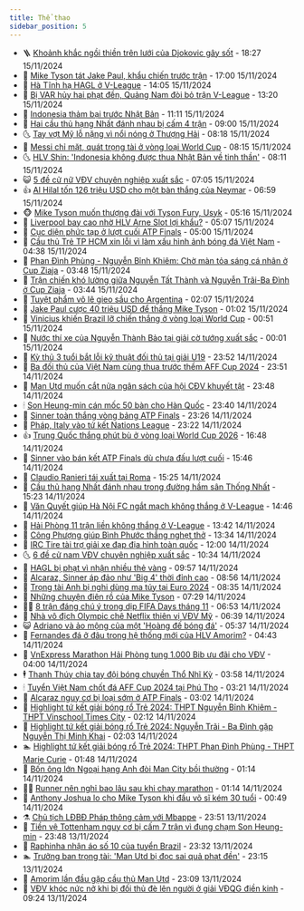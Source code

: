```yaml
---
title: Thể thao
sidebar_position: 5
---
```


<!-- vnexpress-the-thao:START -->
- 🪜 [Khoảnh khắc ngồi thiền trên lưới của Djokovic gây sốt](https://vnexpress.net/khoanh-khac-ngoi-thien-tren-luoi-cua-djokovic-gay-sot-4816619.html) - 18:27 15/11/2024
- 🦩 [Mike Tyson tát Jake Paul, khẩu chiến trước trận](https://vnexpress.net/mike-tyson-tat-jake-paul-khau-chien-truoc-tran-4816572.html) - 17:00 15/11/2024
- 🧰 [Hà Tĩnh hạ HAGL ở V-League](https://vnexpress.net/ha-tinh-ha-hagl-o-v-league-4816641.html) - 14:05 15/11/2024
- 🤗 [Bị VAR hủy hai phạt đền, Quảng Nam đòi bỏ trận V-League](https://vnexpress.net/bi-var-huy-hai-phat-den-quang-nam-doi-bo-tran-v-league-4816637.html) - 13:20 15/11/2024
- 🥳 [Indonesia thảm bại trước Nhật Bản](https://vnexpress.net/indonesia-tham-bai-truoc-nhat-ban-4816609-tong-thuat.html) - 11:11 15/11/2024
- 🦣 [Hai cầu thủ hạng Nhất đánh nhau bị cấm 4 trận](https://vnexpress.net/hai-cau-thu-hang-nhat-danh-nhau-bi-cam-4-tran-4816523.html) - 09:00 15/11/2024
- 🌜 [Tay vợt Mỹ lỗ nặng vì nổi nóng ở Thượng Hải](https://vnexpress.net/tay-vot-my-lo-nang-vi-noi-nong-o-thuong-hai-4816503.html) - 08:18 15/11/2024
- 🫶 [Messi chỉ mặt, quát trọng tài ở vòng loại World Cup](https://vnexpress.net/messi-chi-mat-quat-trong-tai-o-vong-loai-world-cup-4816471.html) - 08:15 15/11/2024
- 🌜 [HLV Shin: &#39;Indonesia không được thua Nhật Bản về tinh thần&#39;](https://vnexpress.net/hlv-shin-indonesia-khong-duoc-thua-nhat-ban-ve-tinh-than-4816490.html) - 08:11 15/11/2024
- 😺 [5 đề cử nữ VĐV chuyên nghiệp xuất sắc](https://vnexpress.net/5-de-cu-nu-vdv-chuyen-nghiep-xuat-sac-4816150.html) - 07:05 15/11/2024
- 👍 [Al Hilal tốn 126 triệu USD cho một bàn thắng của Neymar](https://vnexpress.net/al-hilal-ton-126-trieu-usd-cho-mot-ban-thang-cua-neymar-4816069.html) - 06:59 15/11/2024
- 🐵 [Mike Tyson muốn thượng đài với Tyson Fury, Usyk](https://vnexpress.net/mike-tyson-muon-thuong-dai-voi-tyson-fury-usyk-4816258.html) - 05:16 15/11/2024
- 💫 [Liverpool bay cao nhờ HLV Arne Slot lợi khẩu?](https://vnexpress.net/liverpool-bay-cao-nho-hlv-arne-slot-loi-khau-4816012.html) - 05:07 15/11/2024
- 🦆 [Cục diện phức tạp ở lượt cuối ATP Finals](https://vnexpress.net/cuc-dien-phuc-tap-o-luot-cuoi-atp-finals-4816259.html) - 05:00 15/11/2024
- 🙉 [Cầu thủ Trẻ TP HCM xin lỗi vì làm xấu hình ảnh bóng đá Việt Nam](https://vnexpress.net/cau-thu-tre-tp-hcm-xin-loi-vi-lam-xau-hinh-anh-bong-da-viet-nam-4816302.html) - 04:38 15/11/2024
- 📝 [Phan Đình Phùng - Nguyễn Bỉnh Khiêm: Chờ màn tỏa sáng cá nhân ở Cup Ziaja](https://vnexpress.net/phan-dinh-phung-nguyen-binh-khiem-cho-man-toa-sang-ca-nhan-o-cup-ziaja-4816211.html) - 03:48 15/11/2024
- 💯 [Trận chiến khó lường giữa Nguyễn Tất Thành và Nguyễn Trãi-Ba Đình ở Cup Ziaja](https://vnexpress.net/tran-chien-kho-luong-giua-nguyen-tat-thanh-va-nguyen-trai-ba-dinh-o-cup-ziaja-4816210.html) - 03:44 15/11/2024
- 🌈 [Tuyệt phẩm vô lê gieo sầu cho Argentina](https://vnexpress.net/tuyet-pham-vo-le-gieo-sau-cho-argentina-4816249.html) - 02:07 15/11/2024
- 🦩 [Jake Paul cược 40 triệu USD để thắng Mike Tyson](https://vnexpress.net/jake-paul-cuoc-40-trieu-usd-de-thang-mike-tyson-4816233.html) - 01:02 15/11/2024
- 🐲 [Vinicius khiến Brazil lỡ chiến thắng ở vòng loại World Cup](https://vnexpress.net/vinicius-khien-brazil-lo-chien-thang-o-vong-loai-world-cup-4816222.html) - 00:51 15/11/2024
- 🌁 [Nước thí xe của Nguyễn Thành Bảo tại giải cờ tướng xuất sắc](https://vnexpress.net/nuoc-thi-xe-cua-nguyen-thanh-bao-tai-giai-co-tuong-xuat-sac-4816219.html) - 00:01 15/11/2024
- 💯 [Kỳ thủ 3 tuổi bắt lỗi kỹ thuật đối thủ tại giải U19](https://vnexpress.net/ky-thu-3-tuoi-bat-loi-ky-thuat-doi-thu-tai-giai-u19-4816077.html) - 23:52 14/11/2024
- 🌝 [Ba đối thủ của Việt Nam cùng thua trước thềm AFF Cup 2024](https://vnexpress.net/ba-doi-thu-cua-viet-nam-cung-thua-truoc-them-aff-cup-2024-4816207.html) - 23:51 14/11/2024
- 🤖 [Man Utd muốn cắt nửa ngân sách của hội CĐV khuyết tật](https://vnexpress.net/man-utd-muon-cat-nua-ngan-sach-cua-hoi-cdv-khuyet-tat-4816215.html) - 23:48 14/11/2024
- 🕯 [Son Heung-min cán mốc 50 bàn cho Hàn Quốc](https://vnexpress.net/son-heung-min-can-moc-50-ban-cho-han-quoc-4816208.html) - 23:40 14/11/2024
- 🧰 [Sinner toàn thắng vòng bảng ATP Finals](https://vnexpress.net/sinner-toan-thang-vong-bang-atp-finals-4816213.html) - 23:26 14/11/2024
- 🥳 [Pháp, Italy vào tứ kết Nations League](https://vnexpress.net/phap-italy-vao-tu-ket-nations-league-4816220.html) - 23:22 14/11/2024
- 👍 [Trung Quốc thắng phút bù ở vòng loại World Cup 2026](https://vnexpress.net/trung-quoc-thang-phut-bu-o-vong-loai-world-cup-2026-4816198.html) - 16:48 14/11/2024
- 💪 [Sinner vào bán kết ATP Finals dù chưa đấu lượt cuối](https://vnexpress.net/sinner-vao-ban-ket-atp-finals-du-chua-dau-luot-cuoi-4816192.html) - 15:46 14/11/2024
- 👹 [Claudio Ranieri tái xuất tại Roma](https://vnexpress.net/claudio-ranieri-tai-xuat-tai-roma-4816188.html) - 15:25 14/11/2024
- 🧰 [Cầu thủ hạng Nhất đánh nhau trong đường hầm sân Thống Nhất](https://vnexpress.net/cau-thu-hang-nhat-danh-nhau-trong-duong-ham-san-thong-nhat-4816190.html) - 15:23 14/11/2024
- 🚀 [Văn Quyết giúp Hà Nội FC ngắt mạch không thắng ở V-League](https://vnexpress.net/van-quyet-giup-ha-noi-fc-ngat-mach-khong-thang-o-v-league-4816079.html) - 14:46 14/11/2024
- 🎃 [Hải Phòng 11 trận liền không thắng ở V-League](https://vnexpress.net/hai-phong-11-tran-lien-khong-thang-o-v-league-4816157.html) - 13:42 14/11/2024
- 🧰 [Công Phượng giúp Bình Phước thắng nghẹt thở](https://vnexpress.net/cong-phuong-giup-binh-phuoc-thang-nghet-tho-4816168.html) - 13:34 14/11/2024
- 👀 [IRC Tire tài trợ giải xe đạp địa hình toàn quốc](https://vnexpress.net/irc-tire-tai-tro-giai-xe-dap-dia-hinh-toan-quoc-4815715.html) - 12:00 14/11/2024
- 🌜 [6 đề cử nam VĐV chuyên nghiệp xuất sắc](https://vnexpress.net/6-de-cu-nam-vdv-chuyen-nghiep-xuat-sac-4816036.html) - 10:34 14/11/2024
- 🫶 [HAGL bị phạt vì nhận nhiều thẻ vàng](https://vnexpress.net/hagl-bi-phat-vi-nhan-nhieu-the-vang-4816111.html) - 09:57 14/11/2024
- 🦄 [Alcaraz, Sinner áp đảo như &#39;Big 4&#39; thời đỉnh cao](https://vnexpress.net/alcaraz-sinner-ap-dao-nhu-big-4-thoi-dinh-cao-4816087.html) - 08:56 14/11/2024
- 🥳 [Trọng tài Anh bị nghi dùng ma túy tại Euro 2024](https://vnexpress.net/trong-tai-anh-bi-nghi-dung-ma-tuy-tai-euro-2024-4816030.html) - 08:35 14/11/2024
- 🐲 [Những chuyện điên rồ của Mike Tyson](https://vnexpress.net/nhung-chuyen-dien-ro-cua-mike-tyson-4815759.html) - 07:29 14/11/2024
- 🧑‍🏫 [8 trận đáng chú ý trong dịp FIFA Days tháng 11](https://vnexpress.net/8-tran-dang-chu-y-trong-dip-fifa-days-thang-11-4815961.html) - 06:53 14/11/2024
- 🤔 [Nhà vô địch Olympic chê Netflix thiên vị VĐV Mỹ](https://vnexpress.net/nha-vo-dich-olympic-che-netflix-thien-vi-vdv-my-4815911.html) - 06:39 14/11/2024
- 😺 [Adriano và ảo mộng của một &#39;Hoàng đế bóng đá&#39;](https://vnexpress.net/adriano-va-ao-mong-cua-mot-hoang-de-bong-da-4815519.html) - 05:37 14/11/2024
- 💪 [Fernandes đá ở đâu trong hệ thống mới của HLV Amorim?](https://vnexpress.net/fernandes-da-o-dau-trong-he-thong-moi-cua-hlv-amorim-4815845.html) - 04:43 14/11/2024
- 💼 [VnExpress Marathon Hải Phòng tung 1.000 Bib ưu đãi cho VĐV](https://vnexpress.net/vnexpress-marathon-hai-phong-tung-1-000-bib-uu-dai-cho-vdv-4815714.html) - 04:00 14/11/2024
- 🕴 [Thanh Thúy chia tay đội bóng chuyền Thổ Nhĩ Kỳ](https://vnexpress.net/thanh-thuy-chia-tay-doi-bong-chuyen-tho-nhi-ky-4815871.html) - 03:58 14/11/2024
- 🕯 [Tuyển Việt Nam chốt đá AFF Cup 2024 tại Phú Thọ](https://vnexpress.net/tuyen-viet-nam-chot-da-aff-cup-2024-tai-phu-tho-4815863.html) - 03:21 14/11/2024
- 📝 [Alcaraz nguy cơ bị loại sớm ở ATP Finals](https://vnexpress.net/alcaraz-nguy-co-bi-loai-som-o-atp-finals-4815857.html) - 03:02 14/11/2024
- 🧐 [Highlight tứ kết giải bóng rổ Trẻ 2024: THPT Nguyễn Bỉnh Khiêm - THPT Vinschool Times City](https://vnexpress.net/highlight-tu-ket-giai-bong-ro-tre-2024-thpt-nguyen-binh-khiem-thpt-vinschool-times-city-4815850.html) - 02:12 14/11/2024
- 🙉 [Highlight tứ kết giải bóng rổ Trẻ 2024: Nguyễn Trãi - Ba Đình gặp Nguyễn Thị Minh Khai](https://vnexpress.net/highlight-tu-ket-giai-bong-ro-tre-2024-nguyen-trai-ba-dinh-gap-nguyen-thi-minh-khai-4815842.html) - 02:03 14/11/2024
- 🏊 [Highlight tứ kết giải bóng rổ Trẻ 2024: THPT Phan Đình Phùng - THPT Marie Curie](https://vnexpress.net/highlight-tu-ket-giai-bong-ro-tre-2024-thpt-phan-dinh-phung-thpt-marie-curie-4815832.html) - 01:48 14/11/2024
- 🌊 [Bốn ông lớn Ngoại hạng Anh đòi Man City bồi thường](https://vnexpress.net/bon-ong-lon-ngoai-hang-anh-doi-man-city-boi-thuong-4815788.html) - 01:14 14/11/2024
- 👨‍🏫 [Runner nên nghỉ bao lâu sau khi chạy marathon](https://vnexpress.net/runner-nen-nghi-bao-lau-sau-khi-chay-marathon-4813614.html) - 01:14 14/11/2024
- 🥷 [Anthony Joshua lo cho Mike Tyson khi đấu võ sĩ kém 30 tuổi](https://vnexpress.net/anthony-joshua-lo-cho-mike-tyson-khi-dau-vo-si-kem-30-tuoi-4815795.html) - 00:49 14/11/2024
- ⚗️ [Chủ tịch LĐBĐ Pháp thông cảm với Mbappe](https://vnexpress.net/chu-tich-ldbd-phap-thong-cam-voi-mbappe-4815771.html) - 23:51 13/11/2024
- 🌮 [Tiền vệ Tottenham nguy cơ bị cấm 7 trận vì đụng chạm Son Heung-min](https://vnexpress.net/tien-ve-tottenham-nguy-co-bi-cam-7-tran-vi-dung-cham-son-heung-min-4815793.html) - 23:48 13/11/2024
- 🤩 [Raphinha nhận áo số 10 của tuyển Brazil](https://vnexpress.net/raphinha-nhan-ao-so-10-cua-tuyen-brazil-4815776.html) - 23:32 13/11/2024
- 🏊 [Trưởng ban trọng tài: &#39;Man Utd bị đọc sai quả phạt đền&#39;](https://vnexpress.net/truong-ban-trong-tai-man-utd-bi-doc-sai-qua-phat-den-4815779.html) - 23:15 13/11/2024
- 🐎 [Amorim lần đầu gặp cầu thủ Man Utd](https://vnexpress.net/amorim-lan-dau-gap-cau-thu-man-utd-4815782.html) - 23:09 13/11/2024
- 💫 [VĐV khóc nức nở khi bị đối thủ đè lên người ở giải VĐQG điền kinh](https://vnexpress.net/vdv-khoc-nuc-no-khi-bi-doi-thu-de-len-nguoi-o-giai-vdqg-dien-kinh-4815679.html) - 09:24 13/11/2024<!-- vnexpress-the-thao:END -->

